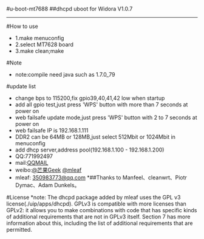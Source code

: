 #u-boot-mt7688
##dhcpd uboot for Widora V1.0.7
***
#How to use
* 1.make menuconfig
* 2.select MT7628 board
* 3.make clean;make

#Note
* note:compile need java such as 1.7.0_79

#update list
* change bps to 115200,fix gpio39,40,41,42 low when startup
* add all gpio test,just press 'WPS' button with more than 7 seconds at power on
* web failsafe update mode,just press 'WPS' button with 2 to 7 seconds at power on
* web failsafe IP is 192.168.1.111
* DDR2 can be 64MB or 128MB,just select 512Mbit or 1024Mbit in menuconfig
* add dhcp server,address pool(192.168.1.100 - 192.168.1.200)
* QQ:771992497
* mail:[QQMAIL](771992497@qq.com)
* weibo:[@芒果Geek](http://weibo.com/linuxgeek) [@mleaf](http://weibo.com/techlele)
* mleaf: 350983773@qq.com
*##Thanks to Manfeel、cleanwrt、Piotr Dymac、Adam Dunkels。

#License
*note: The dhcpd package added by mleaf uses the GPL v3 license(./uip/apps/dhcpd).
GPLv3 is compatible with more licenses than GPLv2: it allows you to make combinations with code that has specific kinds of additional requirements that are not in GPLv3 itself. 
Section 7 has more information about this, including the list of additional requirements that are permitted.
